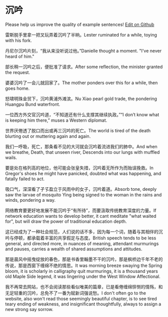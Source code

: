 # 沉吟

Please help us improve the quality of example sentences! [Edit on Github](https://github.com/jiyushe/jiyu-example-sentence-source/blob/main/chinese/chenyin.md)

<p><span class="chinese">雷斯脱手里拿一把叉玩弄着沉吟了半晌。</span><span class="english">Lester ruminated for a while, toying with his fork.</span></p>

<p><span class="chinese">丹尼尔沉吟片刻，“我从来没听说过他。”</span><span class="english">Danielle thought a moment. "I've never heard of him."</span></p>

<p><span class="chinese">部长稍一沉吟之后，便批准了请求。</span><span class="english">After some reflection, the minister granted the request.</span></p>

<p><span class="chinese">婆婆沉吟了一会儿就回家了。</span><span class="english">The mother ponders over this for a while, then goes home.</span></p>

<p><span class="chinese">怒啸明珠金贸下，沉吟黄浦外滩滨。</span><span class="english">Nu Xiao pearl gold trade, the pondering Huangpu Bund waterfront.</span></p>

<p><span class="chinese">一位西方外交官沉吟道，“不知道还有什么支撑其继续执政。”</span><span class="english">“I don’t know what is keeping him there,” muses a Western diplomat.</span></p>

<p><span class="chinese">世界厌倦透了脱口而出或再三沉吟的死亡。</span><span class="english">The world is tired of the death blurting out or muttering again and again.</span></p>

<p><span class="chinese">我们一呼吸，死亡，那条看不见的大河就会沉吟着流进我们的肺中。</span><span class="english">And when we breathe, Death, that unseen river, Descends into our lungs with muffled wails.</span></p>

<p><span class="chinese">要是处在格列高的地位，他可能会张皇失措，沉吟着无所作为而贻误挽救。</span><span class="english">In Gregor's shoes he might have panicked, doubted what was happening, and fatally failed to act.</span></p>

<p><span class="chinese">吸口气，深深看了孑孓盈立于风雨中的女子，沉吟着道。</span><span class="english">Absorb tone, deeply saw the larvae of mosquito Ying being signed to the woman in the rains and winds, pondering a way.</span></p>

<p><span class="chinese">网络教育要更好地发展不能沉吟于“有所待”，而要汲取传统教育深度的力量。</span><span class="english">If network education wants to develop better, it cant meditate "what waited for", but will draw the power of traditional education depth.</span></p>

<p><span class="chinese">这已经成为了一种社会规范，人们说的话不多，因为每一个词，随着与其相伴的沉吟与停顿，都承载着丰富的共享假定与态度。</span><span class="english">British speech tends to be less general, and directed more, in nuances of meaning, attendant murmurings and pauses, carries a wealth of shared assumptions and attitudes.</span></p>

<p><span class="chinese">那是晨风中摇曳绽放的春色，那是书香里翰墨不干的沉吟，那是枫桥边千年不老的传说，那是西窗下缠绵不绝的情思。</span><span class="english">It was morning breeze swaying the Spring bloom, it is scholarly in calligraphy quit murmurings, it is a thousand years old Maple Side legend, it was lingering under the West Window Affectional.</span></p>

<p><span class="chinese">我不再常去网站，也不会阅读那些看似唯美的篇章，已是看倦缠绵悱恻的情殇，和无足轻重的沉吟，总免不了一番为赋新词强说愁。</span><span class="english">I don't often go to the website, also won't read those seemingly beautiful chapter, is to see tired teary ending of weakness, and insignificant thoughtfully, always to assign a new strong say sorrow.</span></p>

